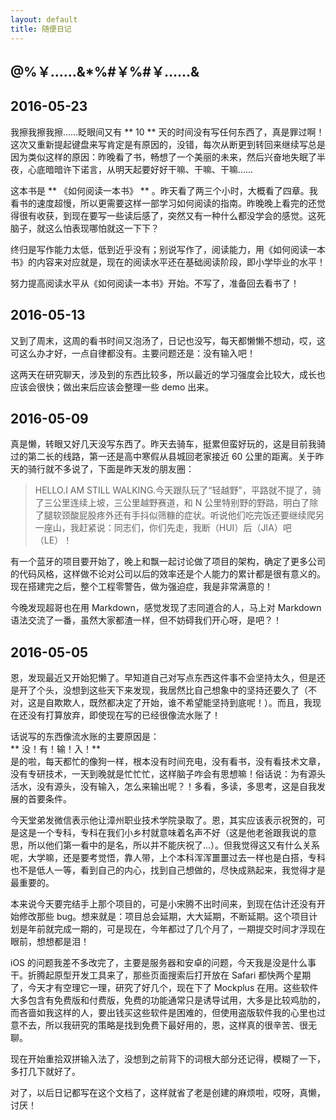 ```yaml
---
layout: default
title: 随便日记
---  
```


## @%￥……&*%#￥%#￥……&  

## 2016-05-23
我擦我擦我擦……眨眼间又有 ** 10 ** 天的时间没有写任何东西了，真是罪过啊！这次又重新提起键盘来写肯定是有原因的，没错，每次从断更到转回来继续写总是因为类似这样的原因：昨晚看了书，畅想了一个美丽的未来，然后兴奋地失眠了半夜，心底暗暗许下诺言，从明天起要好好干嘛、干嘛、干嘛……  

这本书是 ** 《如何阅读一本书》 ** 。昨天看了两三个小时，大概看了四章。我看书的速度超慢，所以更需要这样一部学习如何阅读的指南。昨晚晚上看完的还觉得很有收获，到现在要写一些读后感了，突然又有一种什么都没学会的感觉。这死脑子，就这么怕表现哪怕就这一下下？  

终归是写作能力太低，低到近乎没有；别说写作了，阅读能力，用《如何阅读一本书》的内容来对应就是，现在的阅读水平还在基础阅读阶段，即小学毕业的水平！  

努力提高阅读水平从《如何阅读一本书》开始。不写了，准备回去看书了！  

## 2016-05-13
又到了周末，这周的看书时间又泡汤了，日记也没写，每天都懒懒不想动，哎，这可这么办才好，一点自律都没有。主要问题还是：没有输入吧！

这两天在研究聊天，涉及到的东西比较多，所以最近的学习强度会比较大，成长也应该会很快；做出来后应该会整理一些 demo 出来。  

## 2016-05-09  
真是懒，转眼又好几天没写东西了。昨天去骑车，挺累但蛮好玩的，这是目前我骑过的第二长的线路，第一还是高中寒假从县城回老家接近 60 公里的距离。关于昨天的骑行就不多说了，下面是昨天发的朋友圈：

> HELLO.I AM STILL WALKING.今天跟队玩了“轻越野”，平路就不提了，骑了三公里连续上坡，三公里越野赛道，和 N 公里特别野的野路，明白了除了腿软颈酸屁股疼外还有手抖似筛糠的症状。听说他们吃完饭还要继续爬另一座山，我赶紧说：同志们，你们先走，我断（HUI）后（JIA）吧（LE）！  

有一个蓝牙的项目要开始了，晚上和飘一起讨论做了项目的架构，确定了更多公司的代码风格，这样做不论对公司以后的效率还是个人能力的累计都是很有意义的。现在搭建完之后，整个工程零警告，做为强迫症，我是非常满意的！  

今晚发现超哥也在用 Markdown，感觉发现了志同道合的人，马上对 Markdown 语法交流了一番，虽然大家都渣一样，但不妨碍我们开心呀，是吧？！

## 2016-05-05  
恩，发现最近又开始犯懒了。早知道自己对写点东西这件事不会坚持太久，但是还是开了个头，没想到这些天下来发现，我居然比自己想象中的坚持还要久了（不对，这是自欺欺人，既然都决定了开始，谁不希望能坚持到底呢！）。而且，我现在还没有打算放弃，即使现在写的已经很像流水账了！  

话说写的东西像流水账的主要原因是：  
** 没！有！输！入！**  
是的啦，每天都忙的像狗一样，根本没有时间充电，没有看书，没有看技术文章，没有专研技术，一天到晚就是忙忙忙，这样脑子咋会有思想嘛！俗话说：为有源头活水，没有源头，没有输入，怎么来输出呢？！多看，多读，多思考，这是自我发展的首要条件。  

今天堂弟发微信表示他让漳州职业技术学院录取了。恩，其实应该表示祝贺的，可是这是一个专科，专科在我们小乡村就意味着名声不好（这是他老爸跟我说的意思，所以他们第一看中的是名，所以并不能庆祝了...）。但我觉得这又有什么关系呢，大学嘛，还是要考觉悟，靠人带，上个本科浑浑噩噩过去一样也是白搭，专科也不是低人一等，看到自己的内心，找到自己想做的，尽快成熟起来，我觉得才是最重要的。  

本来说今天要完结手上那个项目的，可是小宋腾不出时间来，到现在估计还没有开始修改那些 bug。想来就是：项目总会延期，大大延期，不断延期。这个项目计划是年前就完成一期的，可是现在，今年都过了几个月了，一期提交时间才浮现在眼前，想想都是泪！  

iOS 的问题我差不多改完了，主要是服务器和安卓的问题，今天我是没是什么事干。折腾起原型开发工具来了，那些页面搜索后打开放在 Safari 都快两个星期了，今天才有空理它一理，研究了好几个，现在下了 Mockplus 在用。这些软件大多包含有免费版和付费版，免费的功能通常只是诱导试用，大多是比较鸡肋的，而吝啬如我这样的人，要出钱买这些软件是困难的，但使用盗版软件我的心里也过意不去，所以我研究的策略是找到免费下最好用的，恩，这样真的很辛苦、很无聊。  

现在开始重拾双拼输入法了，没想到之前背下的词根大部分还记得，模糊了一下，多打几下就好了。  

对了，以后日记都写在这个文档了，这样就省了老是创建的麻烦啦，哎呀，真懒，讨厌！
